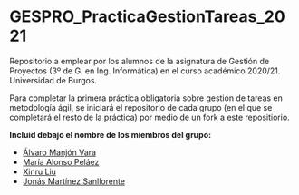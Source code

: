 # GESPRO_PracticaGestionTareas_2021
Repositorio a emplear por los alumnos de la asignatura de Gestión de Proyectos (3º de G. en Ing. Informática) en el curso académico 2020/21. Universidad de Burgos.

Para completar la primera práctica obligatoria sobre gestión de tareas en metodología ágil, se iniciará el repositorio de cada grupo (en el que se completará el resto de la práctica) por medio de un fork a este repositiorio.

**Incluid debajo el nombre de los miembros del grupo:**
- [Álvaro Manjón Vara](https://github.com/xmv1001)
- [María Alonso Peláez](https://github.com/map10100)
- [Xinru Liu](https://github.com/xlx1004)
- [Jonás Martínez Sanllorente](https://github.com/jms1008)
